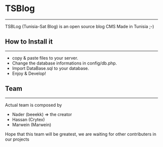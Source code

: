 # TSBlog
-------

TSBLog (Tunisia-Sat Blog) is an open source blog CMS Made in Tunisia ;-)

## How to Install it
--------

* copy & paste files to your server.  
* Change the database informations in config/db.php.  
* Import DataBase.sql to your database.  
* Enjoy & Develop!

## Team
--------

Actual team is composed by 
* Nader (beeekk) => the creator
* Hassan (Crytex)
* Marwein (Marwein)

Hope that this team will be greatest, we are waiting for other contributers in our projects